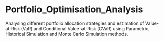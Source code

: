 # Portfolio_Optimisation_Analysis
Analysing different portfolio allocation strategies and estimation of Value-at-Risk (VaR) and Conditional Value-at-Risk (CVaR) using Parametric, Historical Simulation and Monte Carlo Simulation methods.
